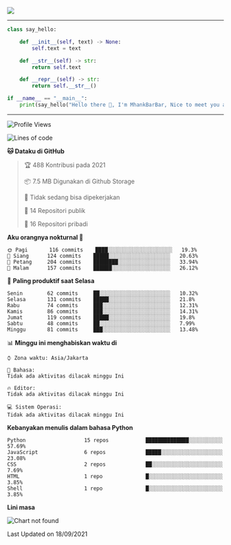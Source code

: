 <img align="center" height="auto" src="https://github.com/MhankBarBar/MhankBarBar/blob/master/img/1.jpg"/>
<!--
___
![Metrics](https://github.com/MhankBarBar/MhankBarBar/blob/master/github-metrics.svg)
___
-->
<!--
[![ReadMe Card](https://github-readme-stats.vercel.app/api/pin/?username=mhankbarbar&repo=termux-wabot&theme=auto)](https://github.com/mhankbarbar/termux-wabot)
-->

---
```python
class say_hello:

    def __init__(self, text) -> None:
        self.text = text

    def __str__(self) -> str:
        return self.text

    def __repr__(self) -> str:
        return self.__str__()

if __name__ == "__main__":
    print(say_hello("Hello there 👋, I'm MhankBarBar, Nice to meet you all!"))
```
---
<!--START_SECTION:waka-->
![Profile Views](http://img.shields.io/badge/Profil%20dilihat-283-blue)

![Lines of code](https://img.shields.io/badge/Sejak%20Hello%20World%20aku%20telah%20menulis-494682%20baris%20kode-blue)

**🐱 Dataku di GitHub** 

> 🏆 488 Kontribusi pada 2021
 > 
> 📦 7.5 MB Digunakan di Github Storage 
 > 
> 🚫 Tidak sedang bisa dipekerjakan
 > 
> 📜 14 Repositori publik 
 > 
> 🔑 16 Repositori pribadi  
 > 
**Aku orangnya nokturnal 🦉** 

```text
🌞 Pagi       116 commits    ████░░░░░░░░░░░░░░░░░░░░░   19.3% 
🌆 Siang      124 commits    █████░░░░░░░░░░░░░░░░░░░░   20.63% 
🌃 Petang     204 commits    ████████░░░░░░░░░░░░░░░░░   33.94% 
🌙 Malam      157 commits    ██████░░░░░░░░░░░░░░░░░░░   26.12%

```
📅 **Paling produktif saat Selasa** 

```text
Senin        62 commits     ██░░░░░░░░░░░░░░░░░░░░░░░   10.32% 
Selasa       131 commits    █████░░░░░░░░░░░░░░░░░░░░   21.8% 
Rabu         74 commits     ███░░░░░░░░░░░░░░░░░░░░░░   12.31% 
Kamis        86 commits     ███░░░░░░░░░░░░░░░░░░░░░░   14.31% 
Jumat        119 commits    █████░░░░░░░░░░░░░░░░░░░░   19.8% 
Sabtu        48 commits     ██░░░░░░░░░░░░░░░░░░░░░░░   7.99% 
Minggu       81 commits     ███░░░░░░░░░░░░░░░░░░░░░░   13.48%

```


📊 **Minggu ini menghabiskan waktu di** 

```text
⌚︎ Zona waktu: Asia/Jakarta

💬 Bahasa: 
Tidak ada aktivitas dilacak minggu Ini

🔥 Editor: 
Tidak ada aktivitas dilacak minggu Ini

💻 Sistem Operasi: 
Tidak ada aktivitas dilacak minggu Ini

```

**Kebanyakan menulis dalam bahasa Python** 

```text
Python                   15 repos            ██████████████░░░░░░░░░░░   57.69% 
JavaScript               6 repos             █████░░░░░░░░░░░░░░░░░░░░   23.08% 
CSS                      2 repos             ██░░░░░░░░░░░░░░░░░░░░░░░   7.69% 
HTML                     1 repo              █░░░░░░░░░░░░░░░░░░░░░░░░   3.85% 
Shell                    1 repo              █░░░░░░░░░░░░░░░░░░░░░░░░   3.85%

```


**Lini masa**

![Chart not found](https://raw.githubusercontent.com/MhankBarBar/MhankBarBar/master/charts/bar_graph.png) 


 Last Updated on 18/09/2021
<!--END_SECTION:waka-->
